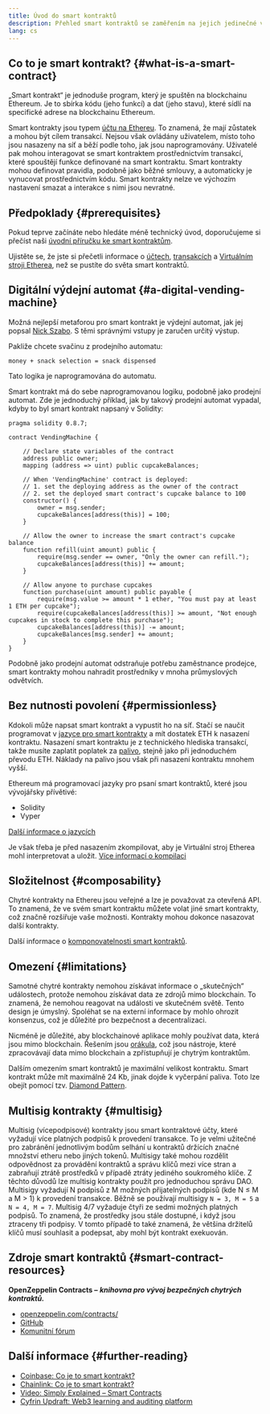 ```yaml
---
title: Úvod do smart kontraktů
description: Přehled smart kontraktů se zaměřením na jejich jedinečné vlastnosti a omezení.
lang: cs
---
```


## Co to je smart kontrakt? {#what-is-a-smart-contract}

„Smart kontrakt“ je jednoduše program, který je spuštěn na blockchainu Ethereum. Je to sbírka kódu (jeho funkcí) a dat (jeho stavu), které sídlí na specifické adrese na blockchainu Ethereum.

Smart kontrakty jsou typem [účtu na Ethereu](/developers/docs/accounts/). To znamená, že mají zůstatek a mohou být cílem transakcí. Nejsou však ovládány uživatelem, místo toho jsou nasazeny na síť a běží podle toho, jak jsou naprogramovány. Uživatelé pak mohou interagovat se smart kontraktem prostřednictvím transakcí, které spouštějí funkce definované na smart kontraktu. Smart kontrakty mohou definovat pravidla, podobně jako běžné smlouvy, a automaticky je vynucovat prostřednictvím kódu. Smart kontrakty nelze ve výchozím nastavení smazat a interakce s nimi jsou nevratné.

## Předpoklady {#prerequisites}

Pokud teprve začínáte nebo hledáte méně technický úvod, doporučujeme si přečíst naši [úvodní příručku ke smart kontraktům](/smart-contracts/).

Ujistěte se, že jste si přečetli informace o [účtech](/developers/docs/accounts/), [transakcích](/developers/docs/transactions/) a [Virtuálním stroji Etherea](/developers/docs/evm/), než se pustíte do světa smart kontraktů.

## Digitální výdejní automat {#a-digital-vending-machine}

Možná nejlepší metaforou pro smart kontrakt je výdejní automat, jak jej popsal [Nick Szabo](https://unenumerated.blogspot.com/). S těmi správnými vstupy je zaručen určitý výstup.

Pakliže chcete svačinu z prodejního automatu:

```
money + snack selection = snack dispensed
```

Tato logika je naprogramována do automatu.

Smart kontrakt má do sebe naprogramovanou logiku, podobně jako prodejní automat. Zde je jednoduchý příklad, jak by takový prodejní automat vypadal, kdyby to byl smart kontrakt napsaný v Solidity:

```solidity
pragma solidity 0.8.7;

contract VendingMachine {

    // Declare state variables of the contract
    address public owner;
    mapping (address => uint) public cupcakeBalances;

    // When 'VendingMachine' contract is deployed:
    // 1. set the deploying address as the owner of the contract
    // 2. set the deployed smart contract's cupcake balance to 100
    constructor() {
        owner = msg.sender;
        cupcakeBalances[address(this)] = 100;
    }

    // Allow the owner to increase the smart contract's cupcake balance
    function refill(uint amount) public {
        require(msg.sender == owner, "Only the owner can refill.");
        cupcakeBalances[address(this)] += amount;
    }

    // Allow anyone to purchase cupcakes
    function purchase(uint amount) public payable {
        require(msg.value >= amount * 1 ether, "You must pay at least 1 ETH per cupcake");
        require(cupcakeBalances[address(this)] >= amount, "Not enough cupcakes in stock to complete this purchase");
        cupcakeBalances[address(this)] -= amount;
        cupcakeBalances[msg.sender] += amount;
    }
}
```

Podobně jako prodejní automat odstraňuje potřebu zaměstnance prodejce, smart kontrakty mohou nahradit prostředníky v mnoha průmyslových odvětvích.

## Bez nutnosti povolení {#permissionless}

Kdokoli může napsat smart kontrakt a vypustit ho na síť. Stačí se naučit programovat v [jazyce pro smart kontrakty](/developers/docs/smart-contracts/languages/) a mít dostatek ETH k nasazení kontraktu. Nasazení smart kontraktu je z technického hlediska transakcí, takže musíte zaplatit poplatek za [palivo](/developers/docs/gas/), stejně jako při jednoduchém převodu ETH. Náklady na palivo jsou však při nasazení kontraktu mnohem vyšší.

Ethereum má programovací jazyky pro psaní smart kontraktů, které jsou vývojářsky přívětivé:

- Solidity
- Vyper

[Další informace o jazycích](/developers/docs/smart-contracts/languages/)

Je však třeba je před nasazením zkompilovat, aby je Virtuální stroj Etherea mohl interpretovat a uložit. [Více informací o kompilaci](/developers/docs/smart-contracts/compiling/)

## Složitelnost {#composability}

Chytré kontrakty na Ethereu jsou veřejné a lze je považovat za otevřená API. To znamená, že ve svém smart kontraktu můžete volat jiné smart kontrakty, což značně rozšiřuje vaše možnosti. Kontrakty mohou dokonce nasazovat další kontrakty.

Další informace o [komponovatelnosti smart kontraktů](/developers/docs/smart-contracts/composability/).

## Omezení {#limitations}

Samotné chytré kontrakty nemohou získávat informace o „skutečných“ událostech, protože nemohou získávat data ze zdrojů mimo blockchain. To znamená, že nemohou reagovat na události ve skutečném světě. Tento design je úmyslný. Spoléhat se na externí informace by mohlo ohrozit konsenzus, což je důležité pro bezpečnost a decentralizaci.

Nicméně je důležité, aby blockchainové aplikace mohly používat data, která jsou mimo blockchain. Řešením jsou [orákula](/developers/docs/oracles/), což jsou nástroje, které zpracovávají data mimo blockchain a zpřístupňují je chytrým kontraktům.

Dalším omezením smart kontraktů je maximální velikost kontraktu. Smart kontrakt může mít maximálně 24 Kb, jinak dojde k vyčerpání paliva. Toto lze obejít pomocí tzv. [Diamond Pattern](https://eips.ethereum.org/EIPS/eip-2535).

## Multisig kontrakty {#multisig}

Multisig (vícepodpisové) kontrakty jsou smart kontraktové účty, které vyžadují více platných podpisů k provedení transakce. To je velmi užitečné pro zabránění jednotlivým bodům selhání u kontraktů držících značné množství etheru nebo jiných tokenů. Multisigy také mohou rozdělit odpovědnost za provádění kontraktů a správu klíčů mezi více stran a zabraňují ztrátě prostředků v případě ztráty jediného soukromého klíče. Z těchto důvodů lze multisig kontrakty použít pro jednoduchou správu DAO. Multisigy vyžadují N podpisů z M možných přijatelných podpisů (kde N ≤ M a M > 1) k provedení transakce. Běžně se používají multisigy `N = 3, M = 5` a `N = 4, M = 7`. Multisig 4/7 vyžaduje čtyři ze sedmi možných platných podpisů. To znamená, že prostředky jsou stále dostupné, i když jsou ztraceny tři podpisy. V tomto případě to také znamená, že většina držitelů klíčů musí souhlasit a podepsat, aby mohl být kontrakt exekuován.

## Zdroje smart kontraktů {#smart-contract-resources}

**OpenZeppelin Contracts –** **_knihovna pro vývoj bezpečných chytrých kontraktů._**

- [openzeppelin.com/contracts/](https://openzeppelin.com/contracts/)
- [GitHub](https://github.com/OpenZeppelin/openzeppelin-contracts)
- [Komunitní fórum](https://forum.openzeppelin.com/c/general/16)

## Další informace {#further-reading}

- [Coinbase: Co je to smart kontrakt?](https://www.coinbase.com/learn/crypto-basics/what-is-a-smart-contract)
- [Chainlink: Co je to smart kontrakt?](https://chain.link/education/smart-contracts)
- [Video: Simply Explained – Smart Contracts](https://youtu.be/ZE2HxTmxfrI)
- [Cyfrin Updraft: Web3 learning and auditing platform](https://updraft.cyfrin.io)
